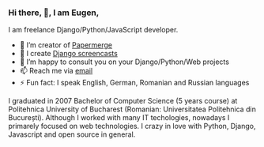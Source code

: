 ### Hi there, 👋, I am Eugen,

I am freelance Django/Python/JavaScript developer.

- 🌱 I’m creator of [Papermerge](https://www.papermerge.com)
- 🔭 I create [Django screencasts](https://django-lessons.com)
- 👯 I’m happy to consult you on your Django/Python/Web projects
- 📫 Reach me via [email](mailto:eugen@papermerge.com)
- ⚡ Fun fact: I speak English, German, Romanian and Russian languages

I graduated in 2007 Bachelor of Computer Science (5 years course) at
Politehnica University of Bucharest (Romanian: Universitatea Politehnica din
București). Although I worked with many IT techologies, nowadays I primarely
focused on web technologies. I crazy in love with Python, Django, Javascript and
open source in general.